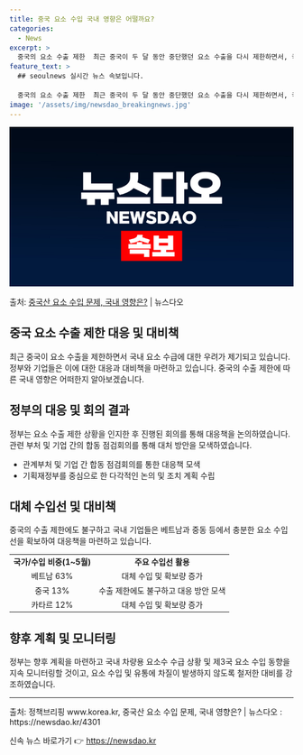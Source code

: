 ```yaml
---
title: 중국 요소 수입 국내 영향은 어떨까요?
categories:
  - News
excerpt: >
  중국의 요소 수출 제한  최근 중국이 두 달 동안 중단했던 요소 수출을 다시 제한하면서, 국내 요소 수급에 …
feature_text: >
  ## seoulnews 실시간 뉴스 속보입니다.

  중국의 요소 수출 제한  최근 중국이 두 달 동안 중단했던 요소 수출을 다시 제한하면서, 국내 요소 수급에 …
image: '/assets/img/newsdao_breakingnews.jpg'
---
```


![뉴스다오 속보](/assets/img/newsdao_breakingnews.jpg)

<p>출처: <a href="https://newsdao.kr/4301" rel="dofollow">중국산 요소 수입 문제, 국내 영향은?</a> | 뉴스다오</p>

<h2 data-ke-size="size26">중국 요소 수출 제한 대응 및 대비책</h2>
<p data-ke-size="size16">최근 중국이 요소 수출을 제한하면서 국내 요소 수급에 대한 우려가 제기되고 있습니다. 정부와 기업들은 이에 대한 대응과 대비책을 마련하고 있습니다. 중국의 수출 제한에 따른 국내 영향은 어떠한지 알아보겠습니다.</p>

<h2 data-ke-size="size24">정부의 대응 및 회의 결과</h2>
<p data-ke-size="size16">정부는 요소 수출 제한 상황을 인지한 후 진행된 회의를 통해 대응책을 논의하였습니다. 관련 부처 및 기업 간의 합동 점검회의를 통해 대처 방안을 모색하였습니다.</p>
<ul>
<li>관계부처 및 기업 간 합동 점검회의를 통한 대응책 모색</li>
<li>기획재정부를 중심으로 한 다각적인 논의 및 조치 계획 수립</li>
</ul>

<h2 data-ke-size="size24">대체 수입선 및 대비책</h2>
<p data-ke-size="size16">중국의 수출 제한에도 불구하고 국내 기업들은 베트남과 중동 등에서 충분한 요소 수입선을 확보하여 대응책을 마련하고 있습니다.</p>
<table>
<tr>
<td style="text-align: center; height: 17px;"><b>국가/수입 비중(1~5월)</b></td>
<td style="text-align: center; height: 17px;"><b>주요 수입선 활용</b></td>
</tr>
<tr>
<td style="text-align: center; height: 17px;">베트남 63%</td>
<td style="text-align: center; height: 17px;">대체 수입 및 확보량 증가</td>
</tr>
<tr>
<td style="text-align: center; height: 17px;">중국 13%</td>
<td style="text-align: center; height: 17px;">수출 제한에도 불구하고 대응 방안 모색</td>
</tr>
<tr>
<td style="text-align: center; height: 17px;">카타르 12%</td>
<td style="text-align: center; height: 17px;">대체 수입 및 확보량 증가</td>
</tr>
</table>

<h2 data-ke-size="size24">향후 계획 및 모니터링</h2>
<p data-ke-size="size16">정부는 향후 계획을 마련하고 국내 차량용 요소수 수급 상황 및 제3국 요소 수입 동향을 지속 모니터링할 것이고, 요소 수입 및 유통에 차질이 발생하지 않도록 철저한 대비를 강조하였습니다.</p>
<hr>
<p data-ke-size="size16">출처: 정책브리핑 www.korea.kr, 중국산 요소 수입 문제, 국내 영향은? | 뉴스다오 : https://newsdao.kr/4301</p> 

신속 뉴스 바로가기 👉 <a href="https://newsdao.kr" rel="dofollow">https://newsdao.kr</a>


